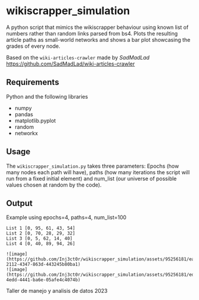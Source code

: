 # wikiscrapper_simulation
A python script that mimics the wikiscrapper behaviour using known list of numbers rather than random links parsed from bs4.
Plots the resulting article paths as small-world networks and shows a bar plot showcasing the grades of every node.

Based on the `wiki-articles-crawler` made by _SadMadLad_ https://github.com/SadMadLad/wiki-articles-crawler 

## Requirements
Python and the following libraries
- numpy
- pandas
- matplotlib.pyplot
- random
- networkx

## Usage
The `wikiscrapper_simulation.py` takes three parameters: Epochs (how many nodes each path will have), paths (how many iterations the script will run from a fixed initial element) and num_list (our universe of possible values chosen at random by the code).

## Output
Example using epochs=4, paths=4, num_list=100
```
List 1 [0, 95, 61, 43, 54]
List 2 [0, 70, 28, 29, 32]
List 3 [0, 5, 62, 14, 40]
List 4 [0, 40, 89, 94, 26]

![image](https://github.com/Inj3ct0r/wikiscrapper_simulation/assets/95256181/ea90c58e-2112-4347-863d-443245b80ba1)
![image](https://github.com/Inj3ct0r/wikiscrapper_simulation/assets/95256181/ed832042-4edd-4441-ba6e-05afe4c4074b)
```


Taller de manejo y analisis de datos 2023
